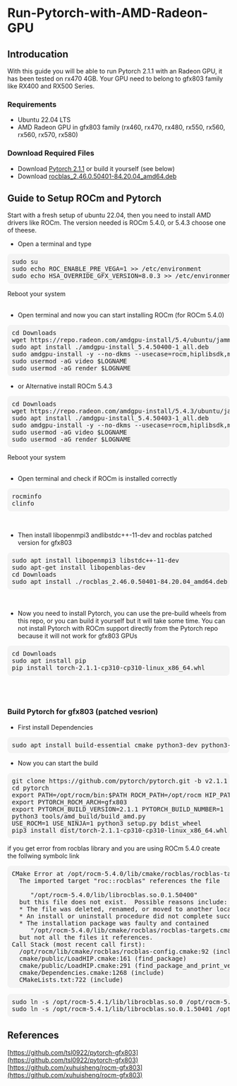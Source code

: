 # Run-Pytorch-with-AMD-Radeon-GPU

## Introducation
With this guide you will be able to run Pytorch 2.1.1 with an Radeon GPU, it has been tested on rx470 4GB. Your GPU need to belong to gfx803 family like RX400 and RX500 Series. 

### Requirements
- Ubuntu 22.04 LTS
- AMD Radeon GPU in gfx803 family (rx460, rx470, rx480, rx550, rx560, rx560, rx570, rx580)

### Download Required Files
- Download [Pytorch 2.1.1](https://drive.google.com/file/d/1Tkyqe8VxUPkpf_jLZRzJphKNlW5Cqixi/view?usp=sharing) or build it yourself (see below)
- Download [rocblas_2.46.0.50401-84.20.04_amd64.deb](https://github.com/xuhuisheng/rocm-gfx803/releases/tag/rocm541)


## Guide to Setup ROCm and Pytorch

Start with a fresh setup of ubuntu 22.04, then you need to install AMD drivers like ROCm. The version needed is ROCm 5.4.0, or 5.4.3 choose one of theese.
- Open a terminal and type
<pre style="background-color: #f4f4f4; padding: 10px; border-radius: 8px;">
sudo su
sudo echo ROC_ENABLE_PRE_VEGA=1 >> /etc/environment
sudo echo HSA_OVERRIDE_GFX_VERSION=8.0.3 >> /etc/environment
</pre>
Reboot your system <br /><br />


- Open terminal and now you can start installing ROCm (for ROCm 5.4.0)

<pre style="background-color: #f4f4f4; padding: 10px; border-radius: 8px;">
cd Downloads
wget https://repo.radeon.com/amdgpu-install/5.4/ubuntu/jammy/amdgpu-install_5.4.50400-1_all.deb
sudo apt install ./amdgpu-install_5.4.50400-1_all.deb
sudo amdgpu-install -y --no-dkms --usecase=rocm,hiplibsdk,mlsdk
sudo usermod -aG video $LOGNAME
sudo usermod -aG render $LOGNAME
</pre>

- or Alternative install ROCm 5.4.3
<pre style="background-color: #f4f4f4; padding: 10px; border-radius: 8px;">
cd Downloads
wget https://repo.radeon.com/amdgpu-install/5.4.3/ubuntu/jammy/amdgpu-install_5.4.50403-1_all.deb
sudo apt install ./amdgpu-install_5.4.50403-1_all.deb
sudo amdgpu-install -y --no-dkms --usecase=rocm,hiplibsdk,mlsdk
sudo usermod -aG video $LOGNAME
sudo usermod -aG render $LOGNAME
</pre>
Reboot your system<br /><br />

- Open terminal and check if ROCm is installed correctly
  
<pre style="background-color: #f4f4f4; padding: 10px; border-radius: 8px;">
rocminfo
clinfo
</pre>  
<br />

 - Then install libopenmpi3 andlibstdc++-11-dev and rocblas patched version for gfx803

<pre style="background-color: #f4f4f4; padding: 10px; border-radius: 8px;">
sudo apt install libopenmpi3 libstdc++-11-dev
sudo apt-get install libopenblas-dev
cd Downloads
sudo apt install ./rocblas_2.46.0.50401-84.20.04_amd64.deb 
</pre><br /> 

- Now you need to install Pytorch, you can use the pre-build wheels from this repo, or you can build it yourself but it will take some time. You can not install Pytorch with ROCm support directly from the Pytorch repo because it will not work for gfx803 GPUs

<pre style="background-color: #f4f4f4; padding: 10px; border-radius: 8px;">
cd Downloads
sudo apt install pip
pip install torch-2.1.1-cp310-cp310-linux_x86_64.whl
</pre><br /><br />  


### Build Pytorch for gfx803 (patched vesrion)
- First install Dependencies
<pre style="background-color: #f4f4f4; padding: 10px; border-radius: 8px;">
sudo apt install build-essential cmake python3-dev python3-numpy ninja-build libomp-dev libcurl4-openssl-dev libgflags-dev libgoogle-glog-dev libssl-dev libyaml-cpp-dev git
</pre>
- Now you can start the build
<pre style="background-color: #f4f4f4; padding: 10px; border-radius: 8px;">
git clone https://github.com/pytorch/pytorch.git -b v2.1.1
cd pytorch
export PATH=/opt/rocm/bin:$PATH ROCM_PATH=/opt/rocm HIP_PATH=/opt/rocm/hip
export PYTORCH_ROCM_ARCH=gfx803
export PYTORCH_BUILD_VERSION=2.1.1 PYTORCH_BUILD_NUMBER=1
python3 tools/amd_build/build_amd.py
USE_ROCM=1 USE_NINJA=1 python3 setup.py bdist_wheel
pip3 install dist/torch-2.1.1-cp310-cp310-linux_x86_64.whl
</pre>
if you get error from rocblas library and you are using ROCm 5.4.0 create the follwing symbolc link
<pre style="background-color: #f4f4f4; padding: 10px; border-radius: 8px;">
CMake Error at /opt/rocm-5.4.0/lib/cmake/rocblas/rocblas-targets.cmake:79 (message):
  The imported target "roc::rocblas" references the file

     "/opt/rocm-5.4.0/lib/librocblas.so.0.1.50400"
  but this file does not exist.  Possible reasons include:
  * The file was deleted, renamed, or moved to another location.
  * An install or uninstall procedure did not complete successfully.
  * The installation package was faulty and contained
     "/opt/rocm-5.4.0/lib/cmake/rocblas/rocblas-targets.cmake"
  but not all the files it references.
Call Stack (most recent call first):
  /opt/rocm/lib/cmake/rocblas/rocblas-config.cmake:92 (include)
  cmake/public/LoadHIP.cmake:161 (find_package)
  cmake/public/LoadHIP.cmake:291 (find_package_and_print_version)
  cmake/Dependencies.cmake:1268 (include)
  CMakeLists.txt:722 (include)
</pre>
<pre style="background-color: #f4f4f4; padding: 10px; border-radius: 8px;">
sudo ln -s /opt/rocm-5.4.1/lib/librocblas.so.0 /opt/rocm-5.4.0/lib/librocblas.so.0
sudo ln -s /opt/rocm-5.4.1/lib/librocblas.so.0.1.50401 /opt/rocm-5.4.0/lib/librocblas.so.0.1.50400
</pre>

## References
[https://github.com/tsl0922/pytorch-gfx803](https://github.com/tsl0922/pytorch-gfx803) <br />
[https://github.com/xuhuisheng/rocm-gfx803](https://github.com/xuhuisheng/rocm-gfx803)
